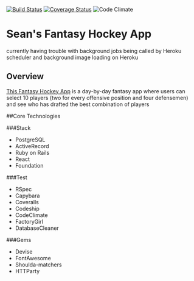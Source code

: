 [ ![Build Status](https://app.codeship.com/projects/9d3523c0-c946-0134-953f-06c0e4d341cd/status?branch=master)](https://app.codeship.com/projects/199263)
[![Coverage Status](https://coveralls.io/repos/github/kseans8/fantasy-app/badge.svg?branch=master)](https://coveralls.io/github/kseans8/fantasy-app?branch=master)
![Code Climate](https://codeclimate.com/github/kseans8/fantasy-app.png)


# Sean's Fantasy Hockey App

currently having trouble with background jobs being called by Heroku scheduler and background image loading on Heroku

## Overview

[This Fantasy Hockey App](https://seans-daily-fantasy-app.herokuapp.com/) is a day-by-day fantasy app where users can select 10 players (two for every offensive position and four defensemen) and see who has drafted the best combination of players

##Core Technologies

###Stack

* PostgreSQL
* ActiveRecord
* Ruby on Rails
* React
* Foundation

###Test

* RSpec
* Capybara
* Coveralls
* Codeship
* CodeClimate
* FactoryGirl
* DatabaseCleaner

###Gems
* Devise
* FontAwesome
* Shoulda-matchers
* HTTParty
